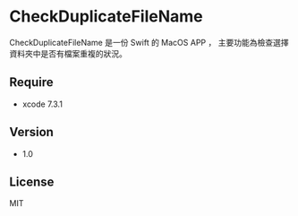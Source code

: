CheckDuplicateFileName
=========

CheckDuplicateFileName 是一份 Swift 的 MacOS APP ，
主要功能為檢查選擇資料夾中是否有檔案重複的狀況。

Require
-----------
- xcode 7.3.1

Version
-----------
- 1.0


License
----

MIT
